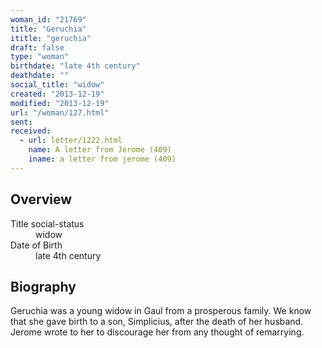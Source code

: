```yaml
---
woman_id: "21769"
title: "Geruchia"
ititle: "geruchia"
draft: false
type: "woman"
birthdate: "late 4th century"
deathdate: ""
social_title: "widow"
created: "2013-12-19"
modified: "2013-12-19"
url: "/woman/127.html"
sent:
received:
  - url: letter/1222.html
    name: A letter from Jerome (409)
    iname: a letter from jerome (409)
---
```

<h2 class="mt-4">Overview</h2><dt>Title social-status</dt><dd>widow</dd><dt>Date of Birth</dt><dd>late 4th century</dd><h2 class="mt-4">Biography</h2>Geruchia was a young widow in Gaul from a prosperous family.  We know that she gave birth to a son, Simplicius, after the death of her husband.  Jerome wrote to her to discourage her from any thought of remarrying.